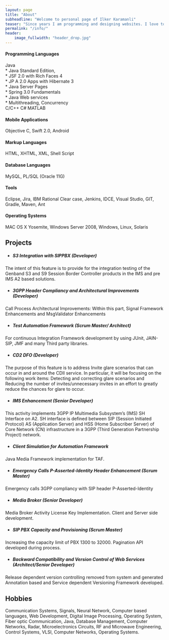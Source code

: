 ```yaml
---
layout: page
title: "About"
subheadline: "Welcome to personal page of Ilker Karamanli"
teaser: "Since years I am programming and designing websites. I love to work with open source tools and learn via code from others. This time I want to try to give something back..."
permalink: "/info/"
header:
    image_fullwidth: "header_drop.jpg"
---
```



<h4>Programming Languages</h4>
Java<br>
* Java Standard Edition,<br>
* JSF 2.0 with Rich Faces 4<br>
* JP A 2.0 Apps with Hibernate 3<br>
* Java Server Pages<br>
* Spring 3.0 Fundamentals<br>
* Java Web services<br>
* Multithreading, Concurrency<br>
C/C++ C# MATLAB

<h4>Mobile Applications</h4>
Objective C, Swift 2.0, Android

<h4>Markup Languages</h4>
HTML, XHTML, XML, Shell Script

<h4> Database Languages</h4>
MySQL, PL/SQL (Oracle 11G)

<h4>Tools</h4>
Eclipse, Jira, IBM Rational Clear case, Jenkins, IDCE, Visual Studio, GIT, Gradle, Maven, Ant

<h4> Operating Systems</h4>
MAC OS X Yosemite, Windows Server 2008, Windows, Linux, Solaris

## Projects
* <h5> S3 Integration with SIPPBX (Developer)</h5>
The intent of this feature is to provide for the integration testing of the Genband S3 and S9 Session Border Controller products in the IMS and pre IMS A2 based solutions.

* <h5>3GPP Header Compliancy and Architectural Improvements (Developer)</h5>
Call Process Architectural Improvements: Within this part, Signal Framework Enhancements and MsgValidator Enhancements

* <h5>Test Automation Framework (Scrum Master/ Architect)</h5>
For continuous Integration Framework development by using JUnit, JAIN-SIP, JMF and many Third party libraries.

* <h5>CD2 DFO (Developer)</h5>
The purpose of this feature is to address Invite glare scenarios that can occur in and around the CDII service. In particular, it will be focusing on the following work items: Detecting and correcting glare scenarios and Reducing the number of invites/unnecessary invites in an effort to greatly reduce the chances for glare to occur.

* <h5>IMS Enhancement (Senior Developer)</h5>
This activity implements 3GPP IP Multimedia Subsystem’s (IMS) SH Interface on A2. SH interface is defined between SIP (Session Initiated Protocol) AS (Application Server) and HSS (Home Subscriber Server) of Core Network (CN) infrastructure in a 3GPP (Third Generation Partnership Project) network.

* <h5>Client Simulation for Automation Framework</h5>
Java Media Framework implementation for TAF.

* <h5>Emergency Calls P-Asserted-Identity Header Enhancement (Scrum Master)</h5>
Emergency calls 3GPP compliancy with SIP header P-Asserted-Identity


* <h5>Media Broker (Senior Developer)</h5>
Media Broker Activity License Key Implementation. Client and Server side development.

* <h5>SIP PBX Capacity and Provisioning (Scrum Master)</h5>
Increasing the capacity limit of PBX 1300 to 32000. Pagination API developed during process.

* <h5>Backward Compatibility and Version Control of Web Services (Architect/Senior Developer)</h5>
Release dependent version controlling removed from system and generated Annotation based and Service dependent Versioning Framework developed.


## Hobbies
Communication Systems, Signals, Neural Network, Computer based languages, Web Development, Digital Image Processing, Operating System, Fiber optic Communication, Java, Database Management, Computer Networks, Radar, Microelectronics Circuits, RF and Microwave Engineering, Control Systems, VLSI, Computer Networks, Operating Systems.
